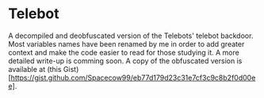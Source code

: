 # Telebot

A decompiled and deobfuscated version of the Telebots' telebot backdoor. Most variables names have been renamed by me in order to add greater context and make the code easier to read for those studying it.
A more detailed write-up is comming soon. A copy of the obfuscated version is available at (this Gist)[https://gist.github.com/Spacecow99/eb77d179d23c31e7cf3c9c8b2f0d00ee].